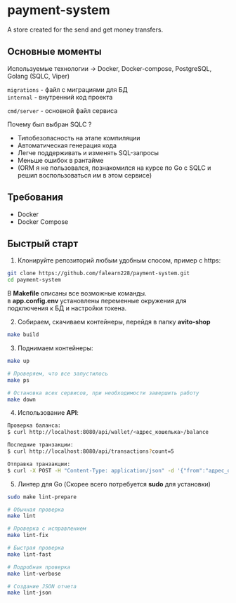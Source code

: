 # payment-system
A store created for the send and get money transfers.

## Основные моменты

Используемые технологии -> Docker, Docker-compose, PostgreSQL, Golang (SQLC, Viper) 

`migrations` - файл с миграциями для БД \
`internal` - внутренний код проекта 

`cmd/server` - основной файл сервиса 

Почему был выбран SQLC ? 

* Типобезопасность на этапе компиляции
* Автоматическая генерация кода
* Легче поддерживать и изменять SQL-запросы
* Меньше ошибок в рантайме
* (ORM я не пользовался, познакомился на курсе по Go с SQLC и решил воспользоваться им в этом сервисе)

## Требования
- Docker
- Docker Compose

## Быстрый старт

1. Клонируйте репозиторий любым удобным спосом, пример с https:
```bash
git clone https://github.com/falearn228/payment-system.git
cd payment-system
```

В **Makefile** описаны все возможные команды. \
в **app.config.env** установлены переменные окружения для подключения к БД и настройки токена. 

2. Собираем, скачиваем контейнеры, перейдя в папку **avito-shop**
```bash
make build
```

3. Поднимаем контейнеры:
```bash
make up

# Проверяем, что все запустилось
make ps

# Остановка всех сервисов, при необходимости завершить работу
make down
```

4. Использование **API**:
```bash
Проверка баланса:
$ curl http://localhost:8080/api/wallet/<адрес_кошелька>/balance

Последние транзакции:
$ curl http://localhost:8080/api/transactions?count=5

Отправка транзакции:
$ curl -X POST -H "Content-Type: application/json" -d '{"from":"адрес_отправителя","to":"адрес_получателя","amount":"100.50"}' http://localhost:8080/api/send
```

5. Линтер для Go (Скорее всего потребуется **sudo** для установки)
```bash
sudo make lint-prepare

# Обычная проверка
make lint

# Проверка с исправлением
make lint-fix

# Быстрая проверка
make lint-fast

# Подробная проверка
make lint-verbose

# Создание JSON отчета
make lint-json
```
